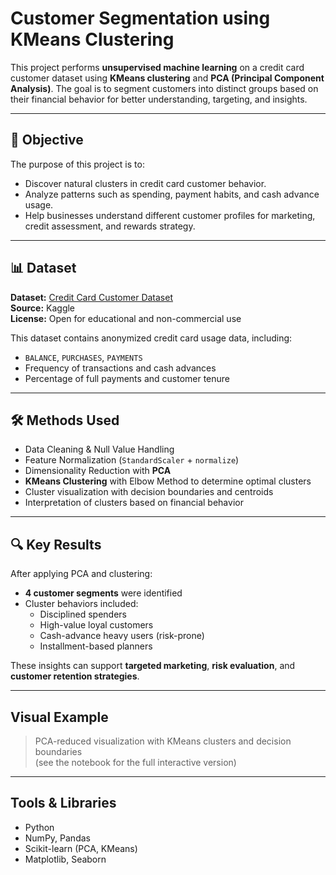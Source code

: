 # Customer Segmentation using KMeans Clustering

This project performs **unsupervised machine learning** on a credit card customer dataset using **KMeans clustering** and **PCA (Principal Component Analysis)**. The goal is to segment customers into distinct groups based on their financial behavior for better understanding, targeting, and insights.

---

## 📌 Objective

The purpose of this project is to:

- Discover natural clusters in credit card customer behavior.
- Analyze patterns such as spending, payment habits, and cash advance usage.
- Help businesses understand different customer profiles for marketing, credit assessment, and rewards strategy.


---

## 📊 Dataset

**Dataset:** [Credit Card Customer Dataset](https://www.kaggle.com/datasets/youssefelbadry10/cc-general)  
**Source:** Kaggle  
**License:** Open for educational and non-commercial use  

This dataset contains anonymized credit card usage data, including:

- `BALANCE`, `PURCHASES`, `PAYMENTS`
- Frequency of transactions and cash advances
- Percentage of full payments and customer tenure

---

## 🛠 Methods Used

- Data Cleaning & Null Value Handling
- Feature Normalization (`StandardScaler` + `normalize`)
- Dimensionality Reduction with **PCA**
- **KMeans Clustering** with Elbow Method to determine optimal clusters
- Cluster visualization with decision boundaries and centroids
- Interpretation of clusters based on financial behavior

---

## 🔍 Key Results

After applying PCA and clustering:

- **4 customer segments** were identified
- Cluster behaviors included:
  - Disciplined spenders
  - High-value loyal customers
  - Cash-advance heavy users (risk-prone)
  - Installment-based planners

These insights can support **targeted marketing**, **risk evaluation**, and **customer retention strategies**.

---

## Visual Example

> PCA-reduced visualization with KMeans clusters and decision boundaries  
> (see the notebook for the full interactive version)

---

##  Tools & Libraries

- Python
- NumPy, Pandas
- Scikit-learn (PCA, KMeans)
- Matplotlib, Seaborn



